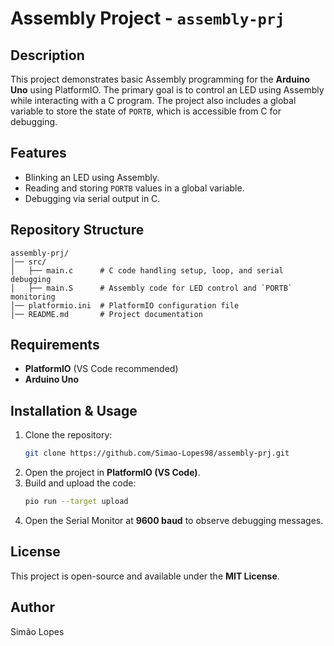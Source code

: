 # Assembly Project - `assembly-prj`

## Description
This project demonstrates basic Assembly programming for the **Arduino Uno** using PlatformIO. The primary goal is to control an LED using Assembly while interacting with a C program. The project also includes a global variable to store the state of `PORTB`, which is accessible from C for debugging.

## Features
- Blinking an LED using Assembly.
- Reading and storing `PORTB` values in a global variable.
- Debugging via serial output in C.

## Repository Structure
```
assembly-prj/
│── src/
│   ├── main.c      # C code handling setup, loop, and serial debugging
│   ├── main.S      # Assembly code for LED control and `PORTB` monitoring
│── platformio.ini  # PlatformIO configuration file
│── README.md       # Project documentation
```

## Requirements
- **PlatformIO** (VS Code recommended)
- **Arduino Uno**

## Installation & Usage
1. Clone the repository:
   ```sh
   git clone https://github.com/Simao-Lopes98/assembly-prj.git
   ```
2. Open the project in **PlatformIO (VS Code)**.
3. Build and upload the code:
   ```sh
   pio run --target upload
   ```
4. Open the Serial Monitor at **9600 baud** to observe debugging messages.

## License
This project is open-source and available under the **MIT License**.

## Author
Simão Lopes

